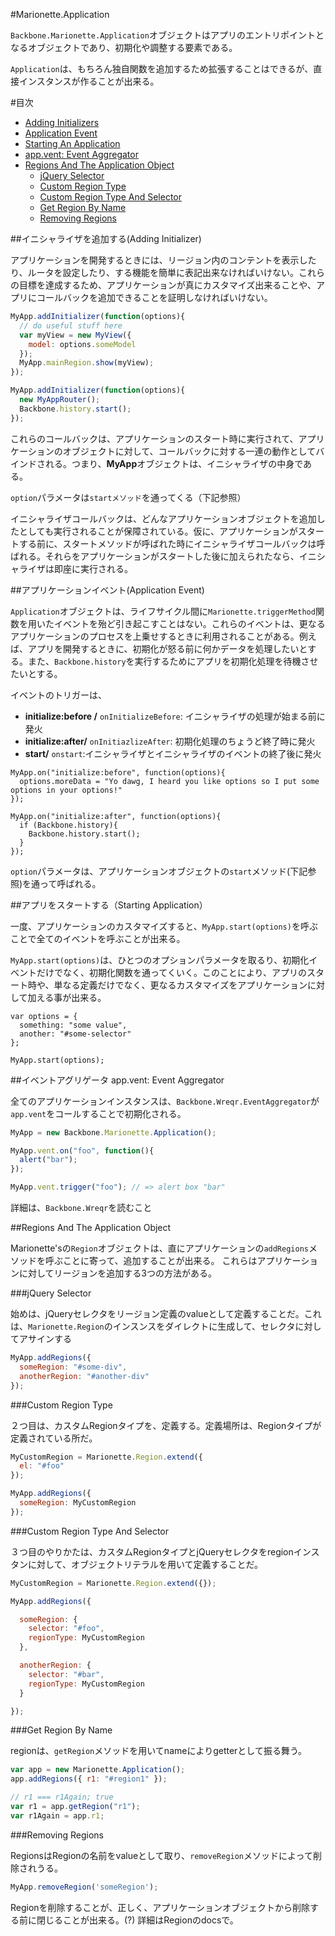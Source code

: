 #Marionette.Application

`Backbone.Marionette.Application`オブジェクトはアプリのエントリポイントとなるオブジェクトであり、初期化や調整する要素である。

`Application`は、もちろん独自関数を追加するため拡張することはできるが、直接インスタンスが作ることが出来る。


#目次

* [Adding Initializers](#adding-initializers)
* [Application Event](#application-event)
* [Starting An Application](#starting-an-application)
* [app.vent: Event Aggregator](#appvent-event-aggregator)
* [Regions And The Application Object](#regions-and-the-application-object)
  * [jQuery Selector](#jquery-selector)
  * [Custom Region Type](#custom-region-type)
  * [Custom Region Type And Selector](#custom-region-type-and-selector)
  * [Get Region By Name](#get-region-by-name)
  * [Removing Regions](#removing-regions)   

##イニシャライザを追加する(Adding Initializer)

アプリケーションを開発するときには、リージョン内のコンテントを表示したり、ルータを設定したり、する機能を簡単に表記出来なければいけない。これらの目標を達成するため、アプリケーションが真にカスタマイズ出来ることや、アプリにコールバックを追加できることを証明しなければいけない。

```javascript
MyApp.addInitializer(function(options){
  // do useful stuff here
  var myView = new MyView({
    model: options.someModel
  });
  MyApp.mainRegion.show(myView);
});

MyApp.addInitializer(function(options){
  new MyAppRouter();
  Backbone.history.start();
});
```

これらのコールバックは、アプリケーションのスタート時に実行されて、アプリケーションのオブジェクトに対して、コールバックに対する一連の動作としてバインドされる。つまり、**MyApp**オブジェクトは、イニシャライザの中身である。

`option`パラメータは`startメソッド`を通ってくる（下記参照）

イニシャライザコールバックは、どんなアプリケーションオブジェクトを追加したとしても実行されることが保障されている。仮に、アプリケーションがスタートする前に、スタートメソッドが呼ばれた時にイニシャライザコールバックは呼ばれる。それらをアプリケーションがスタートした後に加えられたなら、イニシャライザは即座に実行される。


##アプリケーションイベント(Application Event)

`Application`オブジェクトは、ライフサイクル間に`Marionette.triggerMethod`関数を用いたイベントを殆ど引き起こすことはない。これらのイベントは、更なるアプリケーションのプロセスを上乗せするときに利用されることがある。例えば、アプリを開発するときに、初期化が怒る前に何かデータを処理したいとする。また、`Backbone.history`を実行するためにアプリを初期化処理を待機させたいとする。

イベントのトリガーは、

- **initialize:before /** `onInitializeBefore`: イニシャライザの処理が始まる前に発火
- **initialize:after/** `onInitiazlizeAfter`: 初期化処理のちょうど終了時に発火
- **start/** `onstart`:イニシャライザとイニシャライザのイベントの終了後に発火

```
MyApp.on("initialize:before", function(options){
  options.moreData = "Yo dawg, I heard you like options so I put some options in your options!"
});

MyApp.on("initialize:after", function(options){
  if (Backbone.history){
    Backbone.history.start();
  }
});
```

`option`パラメータは、アプリケーションオブジェクトの`start`メソッド(下記参照)を通って呼ばれる。



##アプリをスタートする（Starting Application）

一度、アプリケーションのカスタマイズすると、`MyApp.start(options)`を呼ぶことで全てのイベントを呼ぶことが出来る。

`MyApp.start(options)`は、ひとつのオプションパラメータを取るり、初期化イベントだけでなく、初期化関数を通ってくいく。このことにより、アプリのスタート時や、単なる定義だけでなく、更なるカスタマイズをアプリケーションに対して加える事が出来る。


```
var options = {
  something: "some value",
  another: "#some-selector"
};

MyApp.start(options);
```


##イベントアグリゲータ app.vent: Event Aggregator

全てのアプリケーションインスタンスは、`Backbone.Wreqr.EventAggregator`が`app.vent`をコールすることで初期化される。


```javascript
MyApp = new Backbone.Marionette.Application();

MyApp.vent.on("foo", function(){
  alert("bar");
});

MyApp.vent.trigger("foo"); // => alert box "bar"
```

詳細は、`Backbone.Wreqr`を読むこと


##Regions And The Application Object

Marionette'sの`Region`オブジェクトは、直にアプリケーションの`addRegions`メソッドを呼ぶことに寄って、追加することが出来る。
これらはアプリケーションに対してリージョンを追加する3つの方法がある。

###jQuery Selector

始めは、jQueryセレクタをリージョン定義のvalueとして定義することだ。これは、`Marionette.Region`のインスンスをダイレクトに生成して、セレクタに対してアサインする

```javascript
MyApp.addRegions({
  someRegion: "#some-div",
  anotherRegion: "#another-div"
});
```


###Custom Region Type

２つ目は、カスタムRegionタイプを、定義する。定義場所は、Regionタイプが定義されている所だ。

```javascript
MyCustomRegion = Marionette.Region.extend({
  el: "#foo"
});

MyApp.addRegions({
  someRegion: MyCustomRegion
});

```


###Custom Region Type And Selector

３つ目のやりかたは、カスタムRegionタイプとjQueryセレクタをregionインスタンに対して、オブジェクトリテラルを用いて定義することだ。

```javascript
MyCustomRegion = Marionette.Region.extend({});

MyApp.addRegions({

  someRegion: {
    selector: "#foo",
    regionType: MyCustomRegion
  },

  anotherRegion: {
    selector: "#bar",
    regionType: MyCustomRegion
  }

});
```

###Get Region By Name

regionは、`getRegion`メソッドを用いてnameによりgetterとして振る舞う。

```javascript
var app = new Marionette.Application();
app.addRegions({ r1: "#region1" });

// r1 === r1Again; true
var r1 = app.getRegion("r1");
var r1Again = app.r1;
```

###Removing Regions

RegionsはRegionの名前をvalueとして取り、`removeRegion`メソッドによって削除されうる。

```javascript
MyApp.removeRegion('someRegion');
```

Regionを削除することが、正しく、アプリケーションオブジェクトから削除する前に閉じることが出来る。(?)
詳細はRegionのdocsで。
